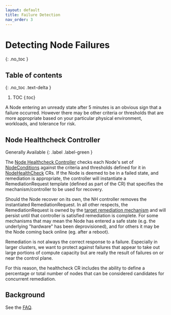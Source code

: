 ```yaml
---
layout: default
title: Failure Detection
nav_order: 3
---
```


# Detecting Node Failures 
{: .no_toc }

## Table of contents
{: .no_toc .text-delta }

1. TOC
{:toc}

A Node entering an unready state after 5 minutes is an obvious sign that a
failure occurred. However there may be other criteria or thresholds that are
 more appropriate based on your particular physical environment, workloads, 
 and tolerance for risk.

## Node Healthcheck Controller
Generally Available
{: .label .label-green }

The [Node Healthcheck Controller](https://github.com/medik8s/node-healthcheck-operator) checks each Node's set of [NodeConditions](https://kubernetes.io/docs/concepts/architecture/nodes/#condition)
against the criteria and thresholds defined for it in [NodeHealthCheck](https://github.com/medik8s/node-healthcheck-operator#nodehealthcheck-custom-resource) CRs.
If the Node is deemed to be in a failed state, and remediation is appropriate,
the controller will instantiate a RemediationRequest template (defined as part
of the CR) that specifies the mechanism/controller to be used for recovery.

Should the Node recover on its own, the NH controller removes the instantiated
RemediationRequest.  In all other respects, the RemediationRequest is owned by
the [target remediation mechanism](/remediation/remediation) and will persist until that controller is
satisfied remediation is complete.  For some mechanisms that may mean the Node
has entered a safe state (e.g. the underlying "hardware" has been deprovisioned),
and for others it may be the Node coming back online (eg. after a reboot).

Remediation is not always the correct response to a failure.  Especially in
larger clusters, we want to protect against failures that appear to take out
large portions of compute capacity but are really the result of failures on or
near the control plane.

For this reason, the healthcheck CR includes the ability to define a percentage
or total number of nodes that can be considered candidates for concurrent
remediation.

## Background
See the [FAQ](/faq).
